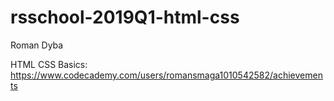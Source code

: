 # rsschool-2019Q1-html-css

Roman Dyba

HTML CSS Basics: https://www.codecademy.com/users/romansmaga1010542582/achievements
